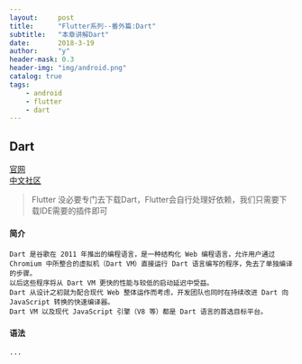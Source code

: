 ```yaml
---
layout:     post
title:      "Flutter系列--番外篇:Dart"
subtitle:   "本章讲解Dart"
date:       2018-3-19
author:     "y"
header-mask: 0.3
header-img: "img/android.png"
catalog: true
tags:
    - android
    - flutter
    - dart
---
```

## Dart

[官网](hhttps://www.dartlang.org/)<br>
[中文社区](http://www.cndartlang.com/)<br>


> Flutter 没必要专门去下载Dart，Flutter会自行处理好依赖，我们只需要下载IDE需要的插件即可


#### 简介

    Dart 是谷歌在 2011 年推出的编程语言，是一种结构化 Web 编程语言，允许用户通过 Chromium 中所整合的虚拟机（Dart VM）直接运行 Dart 语言编写的程序，免去了单独编译的步骤。
    以后这些程序将从 Dart VM 更快的性能与较低的启动延迟中受益。
    Dart 从设计之初就为配合现代 Web 整体运作而考虑，开发团队也同时在持续改进 Dart 向 JavaScript 转换的快速编译器。
    Dart VM 以及现代 JavaScript 引擎（V8 等）都是 Dart 语言的首选目标平台。

#### 语法


    ...


